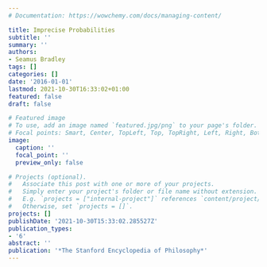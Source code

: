 ```yaml
---
# Documentation: https://wowchemy.com/docs/managing-content/

title: Imprecise Probabilities
subtitle: ''
summary: ''
authors:
- Seamus Bradley
tags: []
categories: []
date: '2016-01-01'
lastmod: 2021-10-30T16:33:02+01:00
featured: false
draft: false

# Featured image
# To use, add an image named `featured.jpg/png` to your page's folder.
# Focal points: Smart, Center, TopLeft, Top, TopRight, Left, Right, BottomLeft, Bottom, BottomRight.
image:
  caption: ''
  focal_point: ''
  preview_only: false

# Projects (optional).
#   Associate this post with one or more of your projects.
#   Simply enter your project's folder or file name without extension.
#   E.g. `projects = ["internal-project"]` references `content/project/deep-learning/index.md`.
#   Otherwise, set `projects = []`.
projects: []
publishDate: '2021-10-30T15:33:02.285527Z'
publication_types:
- '6'
abstract: ''
publication: '*The Stanford Encyclopedia of Philosophy*'
---
```

